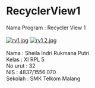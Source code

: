 # RecyclerView1
Nama Program : Recycler View 1
<br>
<br>
[![rv1.jpg](https://s26.postimg.org/yw68fhj6x/rv1.jpg)](https://postimg.org/image/3p7lbkvad/)
[![rv1 2.jpg](https://s26.postimg.org/55j3tpy7d/rv1_2.jpg)](https://postimg.org/image/ondr9nv51/)
<br>
<br>
Nama : Sheila Indri Rukmana Putri <br>
Kelas : XI RPL 5 <br>
No urut : 32 <br>
NIS : 4837/1556.070 <br>
Sekolah : SMK Telkom Malang
